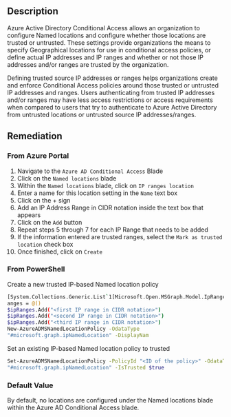 ## Description

Azure Active Directory Conditional Access allows an organization to configure Named locations and configure whether those locations are trusted or untrusted. These settings provide organizations the means to specify Geographical locations for use in conditional access policies, or define actual IP addresses and IP ranges and whether or not those IP addresses and/or ranges are trusted by the organization.

Defining trusted source IP addresses or ranges helps organizations create and enforce Conditional Access policies around those trusted or untrusted IP addresses and ranges. Users authenticating from trusted IP addresses and/or ranges may have less access restrictions or access requirements when compared to users that try to authenticate to Azure Active Directory from untrusted locations or untrusted source IP addresses/ranges.

## Remediation

### From Azure Portal

1. Navigate to the `Azure AD Conditional Access` Blade
2. Click on the `Named locations` blade
3. Within the `Named locations` blade, click on `IP ranges location`
4. Enter a name for this location setting in the `Name` text box
5. Click on the + sign
6. Add an IP Address Range in CIDR notation inside the text box that appears
7. Click on the `Add` button
8. Repeat steps 5 through 7 for each IP Range that needs to be added
9. If the information entered are trusted ranges, select the `Mark as trusted location` check box
10. Once finished, click on `Create`

### From PowerShell

Create a new trusted IP-based Named location policy

```bash
[System.Collections.Generic.List`1[Microsoft.Open.MSGraph.Model.IpRange]]$ipR
anges = @()
$ipRanges.Add("<first IP range in CIDR notation>")
$ipRanges.Add("<second IP range in CIDR notation>")
$ipRanges.Add("<third IP range in CIDR notation>")
New-AzureADMSNamedLocationPolicy -OdataType
"#microsoft.graph.ipNamedLocation" -DisplayNam
```

Set an existing IP-based Named location policy to trusted

```bash
Set-AzureADMSNamedLocationPolicy -PolicyId "<ID of the policy>" -OdataType
"#microsoft.graph.ipNamedLocation" -IsTrusted $true
```

### Default Value

By default, no locations are configured under the Named locations blade within the Azure AD Conditional Access blade.